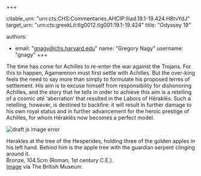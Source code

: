 +++


citable_urn: "urn:cts:CHS:Commentaries.AHCIP:Iliad.19.1-19.424.H8tvYdJ"
target_urn: "urn:cts:greekLit:tlg0012.tlg001:19.1-19.424"
title: "Odyssey 19"

authors:
- email: "gnagy@chs.harvard.edu"
  name: "Gregory Nagy"
  username: "gnagy"
+++

<p>The time has come for Achilles to re-enter the war against the Trojans. For this to happen, Agamemnon must first settle with Achilles. But the over-king feels the need to say more than simply to formulate his proposed terms of settlement. His aim is to excuse himself from responsibility for dishonoring Achilles, and the story that he tells in order to achieve this aim is a retelling of a cosmic <em>atē</em> ‘aberration’ that resulted in the Labors of Hēraklēs. Such a retelling, however, is destined to backfire: it will result in further damage to his own royal status and in further advancement for the heroic prestige of Achilles, for whom Hēraklēs now becomes a perfect model.</p><p></p><span><img src="https://classical-inquiries.chs.harvard.edu/wp-content/uploads/2016/11/156108001.jpg" alt="draft js image error"/></span><p>Herakles at the tree of the Hesperides, holding three of the golden apples in his left hand. Behind him is the apple tree with the guardian serpent clinging around it.<br/>Bronze, 104.5cm (Roman, 1st century C.E.).<br/><a href="http://www.britishmuseum.org/research/collection_online/collection_object_details.aspx?objectId=459074&amp;partId=1">Image</a> via The British Museum.</p>
